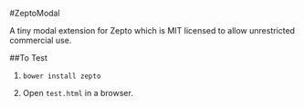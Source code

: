 #ZeptoModal

A tiny modal extension for Zepto which is MIT licensed to allow unrestricted commercial use.

##To Test

1. `bower install zepto`

2. Open `test.html` in a browser.